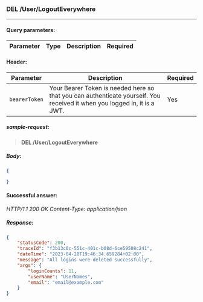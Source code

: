 ### DEL /User/LogoutEverywhere
---

#### Query parameters:

| Parameter | Type | Description | Required |
| --- | --- | --- | --- |

#### Header:

| Parameter | Description | Required |
| --- | --- | --- |
| `bearerToken` | Your Bearer Token is needed here so that you can authenticate yourself. You received it when you logged in, it is a JWT. | Yes |

##### sample-request:

> **DEL /User/LogoutEverywhere**

##### Body:

```json
{

}
```

#### Successful answer:

*HTTP/1.1 200 OK
Content-Type: application/json*

##### Response:

```json
{
    "statusCode": 200,
    "traceId": "f3b13c0c-551c-401c-b08d-6ce59508c241",
    "dateTime": "2023-04-28T19:46:34.659284+02:00",
    "message": "All logins were deleted successfully",
    "args": {
        "loginCounts": 11,
        "userName": "UserNames",
        "email": "email@example.com"
    }
}
```